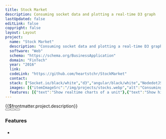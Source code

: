 ```yaml
---
title: Stock Market
description: Consuming socket data and plotting a real-time D3 graph
lastUpdated: false
editLink: false
copyright: false
layout: Layout
project:
  name: "Stock Market"
  description: "Consuming socket data and plotting a real-time D3 graph"
  software: "Web"
  schema: "https://schema.org/BusinessApplication"
  domain: "FinTech"
  year: "2016"
  link: 
  codeLink: "https://github.com/heartstchr/StockMarket"
  contact: 
  stack: ["Socket.io/black/white","d3","angular/black/white","NodedotJS","gulp","Eslint","Prettier","github/black/white"]
  images: [{"itemImageSrc":"/img/projects/stocks.webp","alt":"Consuming socket data and plotting a real-time D3 graph"}]
  features: [{"text":"Show realtime charts of a unit"},{"text":"Show history of a unit in charts"}]
---
```

<div>
  <div class="col-12">
    <div class="my-2 text-l line-height-3">{{$frontmatter.project.description}}</div>
  </div>
  <div class="flex flex-column" itemscope itemtype="https://schema.org/SoftwareApplication">
    <div v-if="$frontmatter.project.images">
      <div class="card" v-if="$frontmatter.project.images.length != 1">
        <Galleria :value="$frontmatter.project.images" :responsiveOptions="responsiveOptions" :numVisible="5"
          :circular="true" :showItemNavigators="true" :showThumbnails="true" :pt="{
            prevButton: { 'aria-label': 'Previous screen of project' },
            nextButton: { 'aria-label': 'Next screen of project' }
          }">
          <template #item="slotProps">
            <img :src="slotProps.item.itemImageSrc" :alt="slotProps.item.alt"
              style="width: 100%; display: block" loading="eager" fetchpriority="high" />
          </template>
          <template #thumbnail="slotProps">
            <img :src="slotProps.item.itemImageSrc" :alt="slotProps.item.alt" />
          </template>
        </Galleria>
      </div>
      <div class="card" v-else>
        <img :src="$frontmatter.project.images[0].itemImageSrc" :alt="$frontmatter.project.images[0].alt"
          style="width: 100%; display: block" loading="eager" fetchpriority="high" />
      </div>
    </div>
    <div class="col-12">
      <Stacks :stack="$frontmatter.project.stack" :other-skills="$frontmatter.project.otherSkills" />
    </div>
    <div class="col-12 pt-4">
      <link itemprop="applicationCategory" :href="$frontmatter.project.schema" />
      <div class="flex md:flex-row flex-column justify-content-center align-items-center gap-2 my-4 w-full max-w-96">
        <a v-if="$frontmatter.project.contact" :href="`$frontmatter.project.contact $frontmatter.project.name`" target="_blank"
          class="flex flex-row no-underline w-full">
          <Button label="Get Custom Code" icon="pi pi-inbox" severity="secondary" raised rounded class="w-full" />
        </a>
        <a v-if="$frontmatter.project.link" :href="$frontmatter.project.link" target="_blank"
          class="flex flex-row no-underline w-full">
          <Button label="Live Demo" icon="pi pi-angle-double-right" severity="primary" raised rounded class="w-full" />
        </a>
        <a v-if="$frontmatter.project.codeLink" :href="$frontmatter.project.codeLink" target="_blank"
          class="flex flex-row no-underline w-full">
          <Button label="Get Started" icon="pi pi-github" severity="secondary" raised rounded class="w-full" />
        </a>
      </div>
    </div>
  </div>
</div>
<div class="flex flex-column px-4">
  <h3 class="my-2 text-l">Features</h3>
  <ul class="my-2 md:ml-3 text-sm">
    <li v-for="feature in $frontmatter.project.features" :key="feature.text"
      class="flex flex-row align-content-center line-height-3">
      <i class="pi pi-verified m-2 bg-primary" alt="arrow" style="font-size: 1rem;"></i>
      <h4 class="m-2 text-sm" v-html="feature.text"></h4>
    </li>
  </ul>
</div>

<script setup>
import { responsiveOptions } from "@data/responsive.js"
</script>
